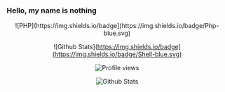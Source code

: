 ### Hello, my name is nothing


<div id="stats" align="center">
![PHP](https://img.shields.io/badge](https://img.shields.io/badge/Php-blue.svg)

![Github Stats](https://img.shields.io/badge](https://img.shields.io/badge/Shell-blue.svg)

![Profile views](https://visitor-badge.glitch.me/badge?page_id=kuydev)
  
![Github Stats](https://github-readme-stats.vercel.app/api?username=kuydev&theme=blue-green&show_icons=true)

</div>

